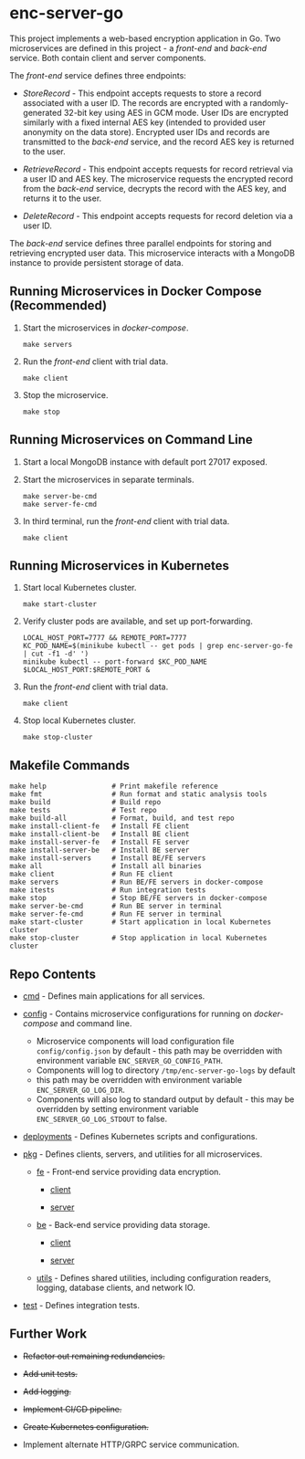 # enc-server-go #
This project implements a web-based encryption application in Go. Two 
microservices are defined in this project - a _front-end_ and _back-end_ 
service. Both contain client and server components.

The _front-end_ service defines three endpoints:

* _StoreRecord_ - This endpoint accepts requests to store a record associated 
with a user ID. The records are encrypted with a randomly-generated 32-bit 
key using AES in GCM mode. User IDs are encrypted similarly with a fixed 
internal AES key (intended to provided user anonymity on the data store). 
Encrypted user IDs and records are transmitted to the _back-end_ service, 
and the record AES key is returned to the user.
	
* _RetrieveRecord_ - This endpoint accepts requests for record retrieval via 
a user ID and AES key. The microservice requests the encrypted record from 
the _back-end_ service, decrypts the record with the AES key, and returns 
it to the user. 

* _DeleteRecord_ - This endpoint accepts requests for record deletion via a user ID. 
	
The _back-end_ service defines three parallel endpoints for storing and 
retrieving encrypted user data. This microservice interacts with a MongoDB 
instance to provide persistent storage of data.

## Running Microservices in Docker Compose (Recommended) ##
1. Start the microservices in _docker-compose_.
    ```
    make servers
    ```
    
2. Run the _front-end_ client with trial data.
    ```
    make client
    ```
    
3. Stop the microservice.
    ```
    make stop
    ```

    
## Running Microservices on Command Line ##
1. Start a local MongoDB instance with default port 27017 exposed.

2. Start the microservices in separate terminals.
    ```
    make server-be-cmd
    make server-fe-cmd
    ```
    
3. In third terminal, run the _front-end_ client with trial data.
    ```
    make client
    ```
    
## Running Microservices in Kubernetes ##
1. Start local Kubernetes cluster.
    ```
    make start-cluster
    ```
    
2. Verify cluster pods are available, and set up port-forwarding.
    ```
    LOCAL_HOST_PORT=7777 && REMOTE_PORT=7777
    KC_POD_NAME=$(minikube kubectl -- get pods | grep enc-server-go-fe | cut -f1 -d' ')
    minikube kubectl -- port-forward $KC_POD_NAME $LOCAL_HOST_PORT:$REMOTE_PORT &
    ```
    
3. Run the _front-end_ client with trial data.
    ```
    make client
    ```
    
4. Stop local Kubernetes cluster.
    ```
    make stop-cluster
    ```

## Makefile Commands ##
```
make help                # Print makefile reference
make fmt                 # Run format and static analysis tools
make build               # Build repo
make tests               # Test repo
make build-all           # Format, build, and test repo
make install-client-fe   # Install FE client
make install-client-be   # Install BE client
make install-server-fe   # Install FE server
make install-server-be   # Install BE server
make install-servers     # Install BE/FE servers
make all                 # Install all binaries
make client              # Run FE client
make servers             # Run BE/FE servers in docker-compose
make itests              # Run integration tests
make stop                # Stop BE/FE servers in docker-compose
make server-be-cmd       # Run BE server in terminal
make server-fe-cmd       # Run FE server in terminal
make start-cluster       # Start application in local Kubernetes cluster
make stop-cluster        # Stop application in local Kubernetes cluster
```
 
## Repo Contents ##
* [cmd](cmd) - Defines main applications for all services.

* [config](config) - Contains microservice configurations for running on 
 _docker-compose_ and command line. 
    * Microservice components will load configuration file 
    `config/config.json` by default - this path may be overridden with 
    environment variable `ENC_SERVER_GO_CONFIG_PATH`.
    * Components will log to directory `/tmp/enc-server-go-logs` by default 
    - this path may be overridden with environment variable 
    `ENC_SERVER_GO_LOG_DIR`.
    * Components will also log to standard output by default - this may be 
    overridden by setting environment variable `ENC_SERVER_GO_LOG_STDOUT` 
    to false.

* [deployments](deployments) - Defines Kubernetes scripts and configurations.

* [pkg](pkg) - Defines clients, servers, and utilities for all microservices.

	* [fe](pkg/fe) - Front-end service providing data encryption.
	
		* [client](pkg/fe/client)
		
		* [server](pkg/fe/server)

	* [be](pkg/be) - Back-end service providing data storage.
	
		* [client](pkg/be/client)
		
		* [server](pkg/be/server)
	
	* [utils](utils) - Defines shared utilities, including configuration readers, logging, database clients, and network IO.

* [test](test) - Defines integration tests.

## Further Work ##

* ~~Refactor out remaining redundancies.~~

* ~~Add unit tests.~~

* ~~Add logging.~~

* ~~Implement CI/CD pipeline.~~

* ~~Create Kubernetes configuration.~~

* Implement alternate HTTP/GRPC service communication.

